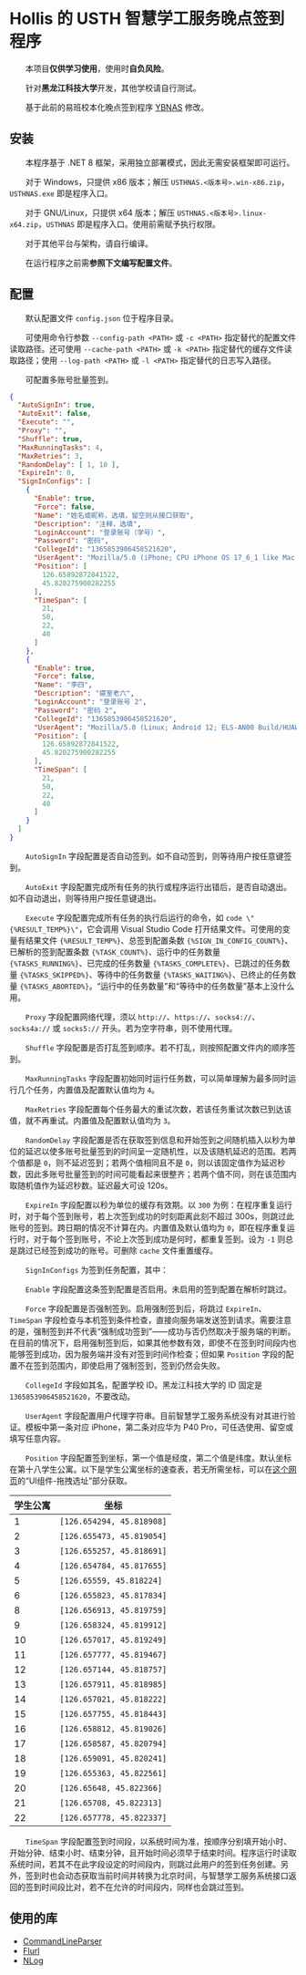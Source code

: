 # Hollis 的 USTH 智慧学工服务晚点签到程序

&emsp;&emsp;本项目**仅供学习使用**，使用时**自负风险**。

&emsp;&emsp;针对**黑龙江科技大学**开发，其他学校请自行测试。

&emsp;&emsp;基于此前的易班校本化晚点签到程序 [YBNAS](https://github.com/bianyukun1213/YBNAS) 修改。

## 安装

&emsp;&emsp;本程序基于 .NET 8 框架，采用独立部署模式，因此无需安装框架即可运行。

&emsp;&emsp;对于 Windows，只提供 x86 版本；解压 `USTHNAS.<版本号>.win-x86.zip`，`USTHNAS.exe` 即是程序入口。

&emsp;&emsp;对于 GNU/Linux，只提供 x64 版本；解压 `USTHNAS.<版本号>.linux-x64.zip`，`USTHNAS` 即是程序入口。使用前需赋予执行权限。

&emsp;&emsp;对于其他平台与架构，请自行编译。

&emsp;&emsp;在运行程序之前需**参照下文编写配置文件**。

## 配置

&emsp;&emsp;默认配置文件 `config.json` 位于程序目录。

&emsp;&emsp;可使用命令行参数 `--config-path <PATH>` 或 `-c <PATH>` 指定替代的配置文件读取路径。还可使用 `--cache-path <PATH>` 或 `-k <PATH>` 指定替代的缓存文件读取路径；使用 `--log-path <PATH>` 或 `-l <PATH>` 指定替代的日志写入路径。

&emsp;&emsp;可配置多账号批量签到。

``` JSON
{
  "AutoSignIn": true,
  "AutoExit": false,
  "Execute": "",
  "Proxy": "",
  "Shuffle": true,
  "MaxRunningTasks": 4,
  "MaxRetries": 3,
  "RandomDelay": [ 1, 10 ],
  "ExpireIn": 0,
  "SignInConfigs": [
    {
      "Enable": true,
      "Force": false,
      "Name": "姓名或昵称，选填，留空则从接口获取",
      "Description": "注释，选填",
      "LoginAccount": "登录账号（学号）",
      "Password": "密码",
      "CollegeId": "1365853906458521620",
      "UserAgent": "Mozilla/5.0 (iPhone; CPU iPhone OS 17_6_1 like Mac OS X) AppleWebKit/605.1.15 (KHTML, like Gecko) Mobile/15E148 MicroMessenger/8.0.50(0x1800323b) NetType/4G Language/zh_CN MiniProgramEnv/ios",
      "Position": [
        126.65892872841522,
        45.820275900282255
      ],
      "TimeSpan": [
        21,
        50,
        22,
        40
      ]
    },
    {
      "Enable": true,
      "Force": false,
      "Name": "李四",
      "Description": "寝室老六",
      "LoginAccount": "登录账号 2",
      "Password": "密码 2",
      "CollegeId": "1365853906458521620",
      "UserAgent": "Mozilla/5.0 (Linux; Android 12; ELS-AN00 Build/HUAWEIELS-AN00; wv) AppleWebKit/537.36 (KHTML, like Gecko) Version/4.0 Chrome/126.0.6478.188 Mobile Safari/537.36 XWEB/1260117 MMWEBSDK/20240501 MMWEBID/265 MicroMessenger/8.0.50.2701(0x28003259) WeChat/arm64 Weixin NetType/5G Language/zh_CN ABI/arm64 MiniProgramEnv/android",
      "Position": [
        126.65892872841522,
        45.820275900282255
      ],
      "TimeSpan": [
        21,
        50,
        22,
        40
      ]
    }
  ]
}
```

&emsp;&emsp;`AutoSignIn` 字段配置是否自动签到。如不自动签到，则等待用户按任意键签到。

&emsp;&emsp;`AutoExit` 字段配置完成所有任务的执行或程序运行出错后，是否自动退出。如不自动退出，则等待用户按任意键退出。

&emsp;&emsp;`Execute` 字段配置完成所有任务的执行后运行的命令，如 `code \"{%RESULT_TEMP%}\"`，它会调用 Visual Studio Code 打开结果文件。可使用的变量有结果文件 `{%RESULT_TEMP%}`、总签到配置条数 `{%SIGN_IN_CONFIG_COUNT%}`、已解析的签到配置条数 `{%TASK_COUNT%}`、运行中的任务数量 `{%TASKS_RUNNING%}`、已完成的任务数量 `{%TASKS_COMPLETE%}`、已跳过的任务数量 `{%TASKS_SKIPPED%}`、等待中的任务数量 `{%TASKS_WAITING%}`、已终止的任务数量 `{%TASKS_ABORTED%}`。“运行中的任务数量”和“等待中的任务数量”基本上没什么用。

&emsp;&emsp;`Proxy` 字段配置网络代理，须以 `http://`、`https://`、`socks4://`、`socks4a://` 或 `socks5://` 开头。若为空字符串，则不使用代理。

&emsp;&emsp;`Shuffle` 字段配置是否打乱签到顺序。若不打乱，则按照配置文件内的顺序签到。

&emsp;&emsp;`MaxRunningTasks` 字段配置初始同时运行任务数，可以简单理解为最多同时运行几个任务，内置值及配置默认值均为 `4`。

&emsp;&emsp;`MaxRetries` 字段配置每个任务最大的重试次数，若该任务重试次数已到达该值，就不再重试。内置值及配置默认值均为 `3`。

&emsp;&emsp;`RandomDelay` 字段配置是否在获取签到信息和开始签到之间随机插入以秒为单位的延迟以使多账号批量签到的时间呈一定随机性，以及该随机延迟的范围。若两个值都是 `0`，则不延迟签到；若两个值相同且不是 `0`，则以该固定值作为延迟秒数，因此多账号批量签到的时间可能看起来很整齐；若两个值不同，则在该范围内取随机值作为延迟秒数。延迟最大可设 120s。

&emsp;&emsp;`ExpireIn` 字段配置以秒为单位的缓存有效期。以 `300` 为例：在程序重复运行时，对于每个签到账号，若上次签到成功的时刻距离此刻不超过 300s，则跳过此账号的签到。跨日期的情况不计算在内。内置值及默认值均为 `0`，即在程序重复运行时，对于每个签到账号，不论上次签到成功是何时，都重复签到。设为 `-1` 则总是跳过已经签到成功的账号。可删除 `cache` 文件重置缓存。

&emsp;&emsp;`SignInConfigs` 为签到任务配置，其中：

&emsp;&emsp;`Enable` 字段配置这条签到配置是否启用。未启用的签到配置在解析时跳过。

&emsp;&emsp;`Force` 字段配置是否强制签到。启用强制签到后，将跳过 `ExpireIn`、`TimeSpan` 字段检查与本机签到条件检查，直接向服务端发送签到请求。需要注意的是，强制签到并不代表“强制成功签到”——成功与否仍然取决于服务端的判断。在目前的情况下，启用强制签到后，如果其他参数有效，即使不在签到时间段内也能够签到成功，因为服务端并没有对签到时间作检查；但如果 `Position` 字段的配置不在签到范围内，即使启用了强制签到，签到仍然会失败。

&emsp;&emsp;`CollegeId` 字段如其名，配置学校 ID。黑龙江科技大学的 ID 固定是 `1365853906458521620`，不要改动。

&emsp;&emsp;`UserAgent` 字段配置用户代理字符串。目前智慧学工服务系统没有对其进行验证。模板中第一条对应 iPhone，第二条对应华为 P40 Pro，可任选使用、留空或填写任意内容。

&emsp;&emsp;`Position` 字段配置签到坐标，第一个值是经度，第二个值是纬度。默认坐标在第十八学生公寓。以下是学生公寓坐标的速查表，若无所需坐标，可以在[这个网页](https://lbs.amap.com/api/javascript-api/guide/services/geocoder)的“UI组件-拖拽选址”部分获取。

| 学生公寓 | 坐标 |
| --- | --- |
| 1 | `[126.654294, 45.818908]` |
| 2 | `[126.655473, 45.819054]` |
| 3 | `[126.655257, 45.818691]` |
| 4 | `[126.654784, 45.817655]` |
| 5 | `[126.65559, 45.818224]` |
| 6 | `[126.655823, 45.817834]` |
| 8 | `[126.656913, 45.819759]` |
| 9 | `[126.658324, 45.819912]` |
| 10 | `[126.657017, 45.819249]` |
| 11 | `[126.657777, 45.819467]` |
| 12 | `[126.657144, 45.818757]` |
| 13 | `[126.657911, 45.818985]` |
| 14 | `[126.657021, 45.818222]` |
| 15 | `[126.657755, 45.818443]` |
| 16 | `[126.658812, 45.819026]` |
| 17 | `[126.658587, 45.820794]` |
| 18 | `[126.659091, 45.820241]` |
| 19 | `[126.655363, 45.822561]` |
| 20 | `[126.65648, 45.822366]` |
| 21 | `[126.65708, 45.822313]` |
| 22 | `[126.657778, 45.822337]` |

&emsp;&emsp;`TimeSpan` 字段配置签到时间段，以系统时间为准，按顺序分别填开始小时、开始分钟、结束小时、结束分钟，且开始时间必须早于结束时间。程序运行时读取系统时间，若其不在此字段设定的时间段内，则跳过此用户的签到任务创建。另外，签到时也会动态获取当前时间并转换为北京时间，与智慧学工服务系统接口返回的签到时间段比对，若不在允许的时间段内，同样也会跳过签到。

## 使用的库

- [CommandLineParser](https://github.com/commandlineparser/commandline)
- [Flurl](https://github.com/tmenier/Flurl)
- [NLog](https://github.com/NLog/NLog)
